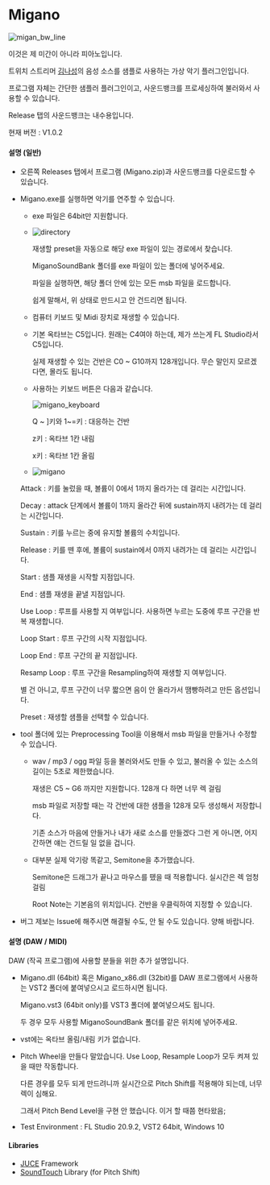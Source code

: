 # Migano


![migan_bw_line](https://user-images.githubusercontent.com/26345945/172053377-39f2c346-14c0-4ff4-9e16-e84352e673b8.jpg)

이것은 제 미간이 아니라 피아노입니다.

트위치 스트리머 [김나성](https://twitch.tv/naseongkim)의 음성 소스를 샘플로 사용하는 가상 악기 플러그인입니다.

프로그램 자체는 간단한 샘플러 플러그인이고, 사운드뱅크를 프로세싱하여 불러와서 사용할 수 있습니다.

Release 탭의 사운드뱅크는 내수용입니다.

현재 버전 : V1.0.2



#### 설명 (일반)

- 오른쪽 Releases 탭에서 프로그램 (Migano.zip)과 사운드뱅크를 다운로드할 수 있습니다.

- Migano.exe를 실행하면 악기를 연주할 수 있습니다.

  - exe 파일은 64bit만 지원합니다.

  - ![directory](https://user-images.githubusercontent.com/26345945/172053729-1f3bb6ab-5b1f-4dc2-bb93-373658c177d4.png)

    재생할 preset을 자동으로 해당 exe 파일이 있는 경로에서 찾습니다.

    MiganoSoundBank 폴더를 exe 파일이 있는 폴더에 넣어주세요.

    파일을 실행하면, 해당 폴더 안에 있는 모든 msb 파일을 로드합니다.

    쉽게 말해서, 위 상태로 만드시고 안 건드리면 됩니다.

  - 컴퓨터 키보드 및 Midi 장치로 재생할 수 있습니다.

  - 기본 옥타브는 C5입니다. 원래는 C4여야 하는데, 제가 쓰는게 FL Studio라서 C5입니다.

    실제 재생할 수 있는 건반은 C0 ~ G10까지 128개입니다. 무슨 말인지 모르겠다면, 몰라도 됩니다.

  - 사용하는 키보드 버튼은 다음과 같습니다.

    ![migano_keyboard](https://user-images.githubusercontent.com/26345945/172056906-fc2ff7e1-bad1-4e38-b865-96f910c10f82.jpg)

    Q ~ ]키와 1~=키 : 대응하는 건반

    z키 : 옥타브 1칸 내림

    x키 : 옥타브 1칸 올림

  

  -  ![migano](https://user-images.githubusercontent.com/26345945/172053392-a9b99d79-cd06-4555-be47-14067286e843.png)

    Attack : 키를 눌렀을 때, 볼륨이 0에서 1까지 올라가는 데 걸리는 시간입니다.

    Decay : attack 단계에서 볼륨이 1까지 올라간 뒤에 sustain까지 내려가는 데 걸리는 시간입니다.

    Sustain : 키를 누르는 중에 유지할 볼륨의 수치입니다.

    Release : 키를 뗀 후에, 볼륨이 sustain에서 0까지 내려가는 데 걸리는 시간입니다.

     

    Start : 샘플 재생을 시작할 지점입니다.

    End : 샘플 재생을 끝낼 지점입니다.

    

    Use Loop : 루프를 사용할 지 여부입니다. 사용하면 누르는 도중에 루프 구간을 반복 재생합니다.

    Loop Start : 루프 구간의 시작 지점입니다.

    Loop End : 루프 구간의 끝 지점입니다.

    Resamp Loop : 루프 구간을 Resampling하여 재생할 지 여부입니다.

    별 건 아니고, 루프 구간이 너무 짧으면 음이 안 올라가서 땜빵하려고 만든 옵션입니다.

    

    Preset : 재생할 샘플을 선택할 수 있습니다.

    

- tool 폴더에 있는 Preprocessing Tool을 이용해서 msb 파일을 만들거나 수정할 수 있습니다.

  - wav / mp3 / ogg 파일 등을 불러와서도 만들 수 있고, 불러올 수 있는 소스의 길이는 5초로 제한했습니다.

    재생은 C5 ~ G6 까지만 지원합니다. 128개 다 하면 너무 렉 걸림

    msb 파일로 저장할 때는 각 건반에 대한 샘플을 128개 모두 생성해서 저장합니다.

    기존 소스가 마음에 안들거나 내가 새로 소스를 만들겠다 그런 게 아니면, 어지간하면 얘는 건드릴 일 없을 겁니다.

  

  - 대부분 실제 악기랑 똑같고, Semitone을 추가했습니다.

    Semitone은 드래그가 끝나고 마우스를 뗐을 때 적용합니다. 실시간은 렉 엄청 걸림

    Root Note는 기본음의 위치입니다. 건반을 우클릭하여 지정할 수 있습니다.

  

- 버그 제보는 Issue에 해주시면 해결될 수도, 안 될 수도 있습니다. 양해 바랍니다.



#### 설명 (DAW / MIDI)

DAW (작곡 프로그램)에 사용할 분들을 위한 추가 설명입니다.

- Migano.dll (64bit) 혹은 Migano_x86.dll (32bit)를 DAW 프로그램에서 사용하는 VST2 폴더에 붙여넣으시고 로드하시면 됩니다.

  Migano.vst3 (64bit only)를 VST3 폴더에 붙여넣으셔도 됩니다.

  두 경우 모두 사용할 MiganoSoundBank 폴더를 같은 위치에 넣어주세요.

- vst에는 옥타브 올림/내림 키가 없습니다.

- Pitch Wheel을 만들다 말았습니다. Use Loop, Resample Loop가 모두 켜져 있을 때만 작동합니다.

  다른 경우를 모두 되게 만드려니까 실시간으로 Pitch Shift를 적용해야 되는데, 너무 렉이 심해요.

  그래서 Pitch Bend Level을 구현 안 했습니다. 이거 할 때쯤 현타왔음;



- Test Environment : FL Studio 20.9.2, VST2 64bit, Windows 10



#### Libraries

- [JUCE](https://juce.com/) Framework
- [SoundTouch](https://www.surina.net/soundtouch/) Library (for Pitch Shift)

